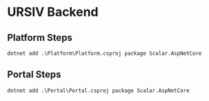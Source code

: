# URSIV Backend

## Platform Steps
```
dotnet add .\Platform\Platform.csproj package Scalar.AspNetCore
```

## Portal Steps
```
dotnet add .\Portal\Portal.csproj package Scalar.AspNetCore
```